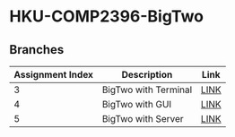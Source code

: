 # HKU-COMP2396-BigTwo

## Branches
Assignment Index|Description|Link
-----|----|-------
3|BigTwo with Terminal|[LINK]()
4|BigTwo with GUI|[LINK]()
5|BigTwo with Server|[LINK]()
